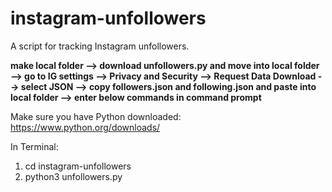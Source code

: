 # instagram-unfollowers
A script for tracking Instagram unfollowers.

**make local folder --> download unfollowers.py and move into local folder --> go to IG settings --> Privacy and Security --> Request Data Download --> select JSON --> copy followers.json and following.json and paste into local folder --> enter below commands in command prompt**

Make sure you have Python downloaded: https://www.python.org/downloads/

In Terminal:
1. cd instagram-unfollowers
2. python3 unfollowers.py
